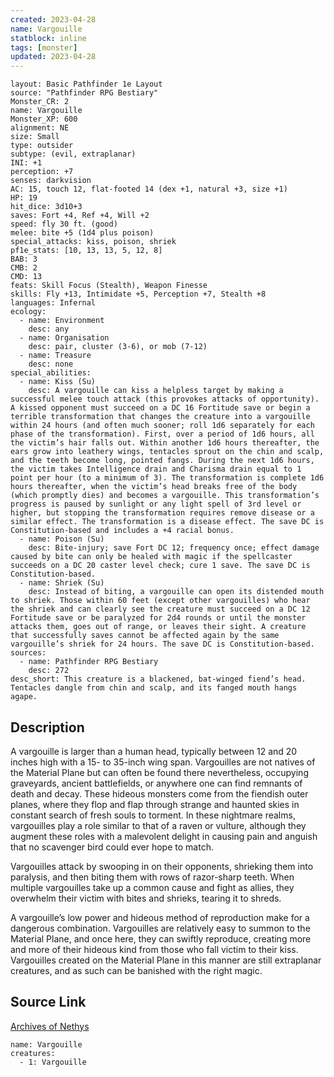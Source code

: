 ```yaml
---
created: 2023-04-28
name: Vargouille
statblock: inline
tags: [monster]
updated: 2023-04-28
---
```

```statblock
layout: Basic Pathfinder 1e Layout
source: "Pathfinder RPG Bestiary"
Monster_CR: 2
name: Vargouille
Monster_XP: 600
alignment: NE
size: Small
type: outsider
subtype: (evil, extraplanar)
INI: +1
perception: +7
senses: darkvision
AC: 15, touch 12, flat-footed 14 (dex +1, natural +3, size +1)
HP: 19
hit_dice: 3d10+3
saves: Fort +4, Ref +4, Will +2
speed: fly 30 ft. (good)
melee: bite +5 (1d4 plus poison)
special_attacks: kiss, poison, shriek
pf1e_stats: [10, 13, 13, 5, 12, 8]
BAB: 3
CMB: 2
CMD: 13
feats: Skill Focus (Stealth), Weapon Finesse
skills: Fly +13, Intimidate +5, Perception +7, Stealth +8
languages: Infernal
ecology:
  - name: Environment
    desc: any
  - name: Organisation
    desc: pair, cluster (3-6), or mob (7-12)
  - name: Treasure
    desc: none
special_abilities:
  - name: Kiss (Su)
    desc: A vargouille can kiss a helpless target by making a successful melee touch attack (this provokes attacks of opportunity). A kissed opponent must succeed on a DC 16 Fortitude save or begin a terrible transformation that changes the creature into a vargouille within 24 hours (and often much sooner; roll 1d6 separately for each phase of the transformation). First, over a period of 1d6 hours, all the victim’s hair falls out. Within another 1d6 hours thereafter, the ears grow into leathery wings, tentacles sprout on the chin and scalp, and the teeth become long, pointed fangs. During the next 1d6 hours, the victim takes Intelligence drain and Charisma drain equal to 1 point per hour (to a minimum of 3). The transformation is complete 1d6 hours thereafter, when the victim’s head breaks free of the body (which promptly dies) and becomes a vargouille. This transformation’s progress is paused by sunlight or any light spell of 3rd level or higher, but stopping the transformation requires remove disease or a similar effect. The transformation is a disease effect. The save DC is Constitution-based and includes a +4 racial bonus.
  - name: Poison (Su)
    desc: Bite-injury; save Fort DC 12; frequency once; effect damage caused by bite can only be healed with magic if the spellcaster succeeds on a DC 20 caster level check; cure 1 save. The save DC is Constitution-based.
  - name: Shriek (Su)
    desc: Instead of biting, a vargouille can open its distended mouth to shriek. Those within 60 feet (except other vargouilles) who hear the shriek and can clearly see the creature must succeed on a DC 12 Fortitude save or be paralyzed for 2d4 rounds or until the monster attacks them, goes out of range, or leaves their sight. A creature that successfully saves cannot be affected again by the same vargouille’s shriek for 24 hours. The save DC is Constitution-based.
sources:
  - name: Pathfinder RPG Bestiary
    desc: 272
desc_short: This creature is a blackened, bat-winged fiend’s head. Tentacles dangle from chin and scalp, and its fanged mouth hangs agape.
```
## Description
A vargouille is larger than a human head, typically between 12 and 20 inches high with a 15- to 35-inch wing span. Vargouilles are not natives of the Material Plane but can often be found there nevertheless, occupying graveyards, ancient battlefields, or anywhere one can find remnants of death and decay. These hideous monsters come from the fiendish outer planes, where they flop and flap through strange and haunted skies in constant search of fresh souls to torment. In these nightmare realms, vargouilles play a role similar to that of a raven or vulture, although they augment these roles with a malevolent delight in causing pain and anguish that no scavenger bird could ever hope to match.

Vargouilles attack by swooping in on their opponents, shrieking them into paralysis, and then biting them with rows of razor-sharp teeth. When multiple vargouilles take up a common cause and fight as allies, they overwhelm their victim with bites and shrieks, tearing it to shreds.

A vargouille’s low power and hideous method of reproduction make for a dangerous combination. Vargouilles are relatively easy to summon to the Material Plane, and once here, they can swiftly reproduce, creating more and more of their hideous kind from those who fall victim to their kiss. Vargouilles created on the Material Plane in this manner are still extraplanar creatures, and as such can be banished with the right magic.
## Source Link
[Archives of Nethys](https://aonprd.com/MonsterDisplay.aspx?ItemName=Vargouille)
```encounter-table
name: Vargouille
creatures:
  - 1: Vargouille
```
